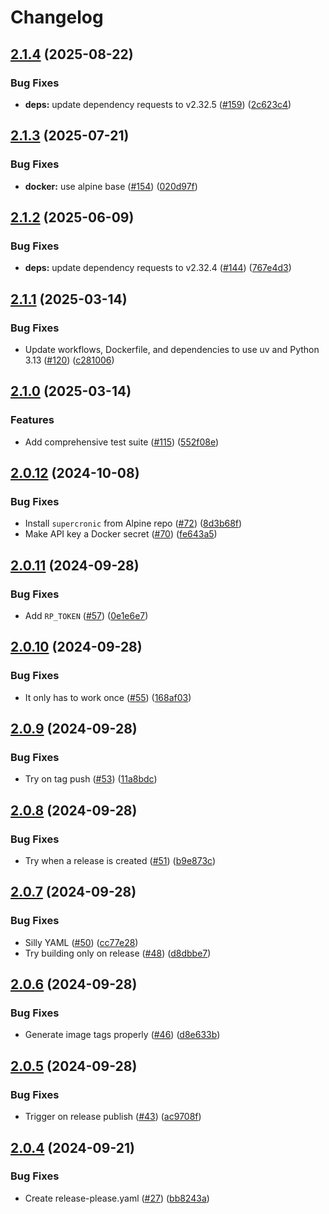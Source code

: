 # Changelog

## [2.1.4](https://github.com/MattKobayashi/amber-alert/compare/v2.1.3...v2.1.4) (2025-08-22)


### Bug Fixes

* **deps:** update dependency requests to v2.32.5 ([#159](https://github.com/MattKobayashi/amber-alert/issues/159)) ([2c623c4](https://github.com/MattKobayashi/amber-alert/commit/2c623c4df1631f3bea6608c7990a89a8d70932be))

## [2.1.3](https://github.com/MattKobayashi/amber-alert/compare/v2.1.2...v2.1.3) (2025-07-21)


### Bug Fixes

* **docker:** use alpine base ([#154](https://github.com/MattKobayashi/amber-alert/issues/154)) ([020d97f](https://github.com/MattKobayashi/amber-alert/commit/020d97f7781c21b9084f7127b0cb602911fac1df))

## [2.1.2](https://github.com/MattKobayashi/amber-alert/compare/v2.1.1...v2.1.2) (2025-06-09)


### Bug Fixes

* **deps:** update dependency requests to v2.32.4 ([#144](https://github.com/MattKobayashi/amber-alert/issues/144)) ([767e4d3](https://github.com/MattKobayashi/amber-alert/commit/767e4d31ad1a209a426af6c387d8d07d6745125c))

## [2.1.1](https://github.com/MattKobayashi/amber-alert/compare/v2.1.0...v2.1.1) (2025-03-14)


### Bug Fixes

* Update workflows, Dockerfile, and dependencies to use uv and Python 3.13 ([#120](https://github.com/MattKobayashi/amber-alert/issues/120)) ([c281006](https://github.com/MattKobayashi/amber-alert/commit/c281006c5fd926e608f84bb7d529fd8d2c89c7e5))

## [2.1.0](https://github.com/MattKobayashi/amber-alert/compare/v2.0.12...v2.1.0) (2025-03-14)


### Features

* Add comprehensive test suite ([#115](https://github.com/MattKobayashi/amber-alert/issues/115)) ([552f08e](https://github.com/MattKobayashi/amber-alert/commit/552f08ef4989212b8ed86afbb25814974de3a3c9))

## [2.0.12](https://github.com/MattKobayashi/amber-alert/compare/v2.0.11...v2.0.12) (2024-10-08)


### Bug Fixes

* Install `supercronic` from Alpine repo ([#72](https://github.com/MattKobayashi/amber-alert/issues/72)) ([8d3b68f](https://github.com/MattKobayashi/amber-alert/commit/8d3b68f7590ed053a87e55a29eaf685ee58542e0))
* Make API key a Docker secret ([#70](https://github.com/MattKobayashi/amber-alert/issues/70)) ([fe643a5](https://github.com/MattKobayashi/amber-alert/commit/fe643a5741fad777fe83c860e6b905b2442e5cf0))

## [2.0.11](https://github.com/MattKobayashi/amber-alert/compare/v2.0.10...v2.0.11) (2024-09-28)


### Bug Fixes

* Add `RP_TOKEN` ([#57](https://github.com/MattKobayashi/amber-alert/issues/57)) ([0e1e6e7](https://github.com/MattKobayashi/amber-alert/commit/0e1e6e7db54c85cea3fe881d5d4e861cc5418bf5))

## [2.0.10](https://github.com/MattKobayashi/amber-alert/compare/v2.0.9...v2.0.10) (2024-09-28)


### Bug Fixes

* It only has to work once ([#55](https://github.com/MattKobayashi/amber-alert/issues/55)) ([168af03](https://github.com/MattKobayashi/amber-alert/commit/168af039ad9ea27f9e1da90eed0e32d9360a1191))

## [2.0.9](https://github.com/MattKobayashi/amber-alert/compare/v2.0.8...v2.0.9) (2024-09-28)


### Bug Fixes

* Try on tag push ([#53](https://github.com/MattKobayashi/amber-alert/issues/53)) ([11a8bdc](https://github.com/MattKobayashi/amber-alert/commit/11a8bdcf938e176893356d14f0c5808522e6a150))

## [2.0.8](https://github.com/MattKobayashi/amber-alert/compare/v2.0.7...v2.0.8) (2024-09-28)


### Bug Fixes

* Try when a release is created ([#51](https://github.com/MattKobayashi/amber-alert/issues/51)) ([b9e873c](https://github.com/MattKobayashi/amber-alert/commit/b9e873caa12b5a7bb477b6536dc2f924da9a7989))

## [2.0.7](https://github.com/MattKobayashi/amber-alert/compare/v2.0.6...v2.0.7) (2024-09-28)


### Bug Fixes

* Silly YAML ([#50](https://github.com/MattKobayashi/amber-alert/issues/50)) ([cc77e28](https://github.com/MattKobayashi/amber-alert/commit/cc77e280d5c6b84002e3fc1d25de4fb19dcd7928))
* Try building only on release ([#48](https://github.com/MattKobayashi/amber-alert/issues/48)) ([d8dbbe7](https://github.com/MattKobayashi/amber-alert/commit/d8dbbe7b704212afdf116fa18630a96f2a5ec9ce))

## [2.0.6](https://github.com/MattKobayashi/amber-alert/compare/v2.0.5...v2.0.6) (2024-09-28)


### Bug Fixes

* Generate image tags properly ([#46](https://github.com/MattKobayashi/amber-alert/issues/46)) ([d8e633b](https://github.com/MattKobayashi/amber-alert/commit/d8e633bf2d09d1c8c64cff696339d0f3e9fc0326))

## [2.0.5](https://github.com/MattKobayashi/amber-alert/compare/v2.0.4...v2.0.5) (2024-09-28)


### Bug Fixes

* Trigger on release publish ([#43](https://github.com/MattKobayashi/amber-alert/issues/43)) ([ac9708f](https://github.com/MattKobayashi/amber-alert/commit/ac9708f95f39e0ef213897bdacbea6932a50e7db))

## [2.0.4](https://github.com/MattKobayashi/amber-alert/compare/v2.0.3...v2.0.4) (2024-09-21)


### Bug Fixes

* Create release-please.yaml ([#27](https://github.com/MattKobayashi/amber-alert/issues/27)) ([bb8243a](https://github.com/MattKobayashi/amber-alert/commit/bb8243a28bb439846bb11414bcd5cb6e5451dafe))
